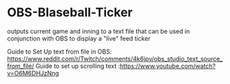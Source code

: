 # OBS-Blaseball-Ticker
outputs current game and inning to a text file that can be used in conjunction with OBS to display a "live" feed ticker

Guide to Set Up text from file in OBS: https://www.reddit.com/r/Twitch/comments/4k6jpv/obs_studio_text_source_from_file/
Guide to set up scrolling text :https://www.youtube.com/watch?v=O6M6DHJzNng
